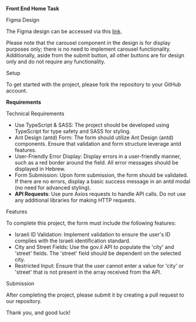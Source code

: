 
**Front End Home Task**

Figma Design

The Figma design can be accessed via this [link](https://www.figma.com/design/KwwJjqXR8KOBfP1Qj5gfYS/%D7%AA%D7%A8%D7%92%D7%99%D7%9C-%D7%9C%D7%91%D7%99%D7%A6%D7%95%D7%A2?node-id=0-1&t=9bI8a9cWOIG3XdJO-0).

Please note that the carousel component in the design is for display purposes only; there is no need to implement carousel functionality.
Additionally, aside from the submit button, all other buttons are for design only and do not require any functionality.

Setup

To get started with the project, please fork the repository to your GitHub account.

**Requirements**

Technical Requirements

- Use TypeScript & SASS: The project should be developed using TypeScript for type safety and SASS for styling.
- Ant Design (antd) Form: The form should utilize Ant Design (antd) components. Ensure that validation and form structure leverage antd features.
- User-Friendly Error Display: Display errors in a user-friendly manner, such as a red border around the field. All error messages should be displayed in Hebrew.
- Form Submission: Upon form submission, the form should be validated. If there are no errors, display a basic success message in an antd modal (no need for advanced styling).
- **API Requests**: Use pure Axios requests to handle API calls. Do not use any additional libraries for making HTTP requests.

Features

To complete this project, the form must include the following features:

- Israeli ID Validation: Implement validation to ensure the user's ID complies with the Israeli identification standard.
- City and Street Fields: Use the gov.il API to populate the 'city' and 'street' fields. The 'street' field should be dependent on the selected city.
- Restricted Input: Ensure that the user cannot enter a value for 'city' or 'street' that is not present in the array received from the API.

Submission

After completing the project, please submit it by creating a pull request to our repository.

Thank you, and good luck!

